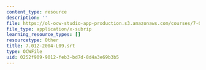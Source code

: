 ```yaml
---
content_type: resource
description: ''
file: https://ol-ocw-studio-app-production.s3.amazonaws.com/courses/7-01sc-fundamentals-of-biology-fall-2011/0252f9099012feb3bd7d8d4a3e69b3b5_7.012-2004-L09.srt
file_type: application/x-subrip
learning_resource_types: []
resourcetype: Other
title: 7.012-2004-L09.srt
type: OCWFile
uid: 0252f909-9012-feb3-bd7d-8d4a3e69b3b5
---
```

